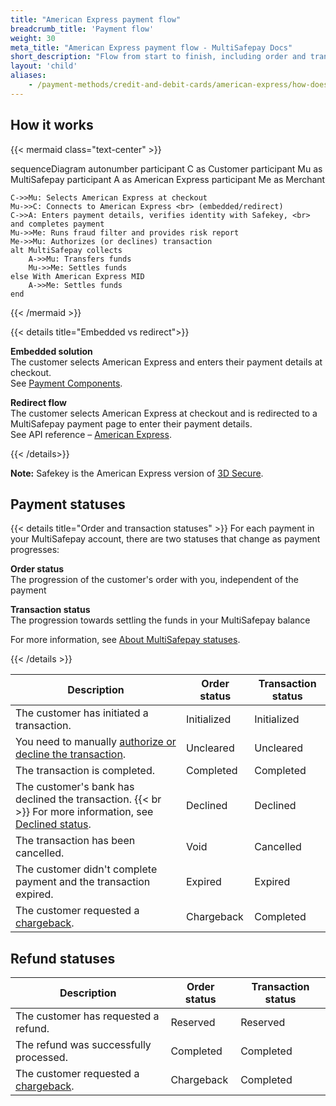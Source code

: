 ```yaml
---
title: "American Express payment flow"
breadcrumb_title: 'Payment flow'
weight: 30
meta_title: "American Express payment flow - MultiSafepay Docs"
short_description: "Flow from start to finish, including order and transaction status changes"
layout: 'child'
aliases: 
    - /payment-methods/credit-and-debit-cards/american-express/how-does-american-express-work/
---
```


## How it works

{{< mermaid class="text-center" >}}

sequenceDiagram
    autonumber
    participant C as Customer
    participant Mu as MultiSafepay
    participant A as American Express
    participant Me as Merchant

    C->>Mu: Selects American Express at checkout
    Mu->>C: Connects to American Express <br> (embedded/redirect)
    C->>A: Enters payment details, verifies identity with Safekey, <br> and completes payment
    Mu->>Me: Runs fraud filter and provides risk report
    Me->>Mu: Authorizes (or declines) transaction
    alt MultiSafepay collects
        A->>Mu: Transfers funds 
        Mu->>Me: Settles funds
    else With American Express MID
        A->>Me: Settles funds
    end
    

{{< /mermaid >}}
&nbsp;  

{{< details title="Embedded vs redirect">}}

**Embedded solution**   
The customer selects American Express and enters their payment details at checkout.  
See [Payment Components](/payment-components/).

**Redirect flow**  
The customer selects American Express at checkout and is redirected to a MultiSafepay payment page to enter their payment details.  
See API reference – [American Express](/api/#american-express). 

{{< /details>}}

**Note:** Safekey is the American Express version of [3D Secure](/security-and-legal/payment-regulations/about-3d-secure/).

## Payment statuses

{{< details title="Order and transaction statuses" >}}
For each payment in your MultiSafepay account, there are two statuses that change as payment progresses:

**Order status**  
The progression of the customer's order with you, independent of the payment

**Transaction status**  
The progression towards settling the funds in your MultiSafepay balance

For more information, see [About MultiSafepay statuses](/payments/multisafepay-statuses/).

{{< /details >}}

| Description | Order status | Transaction status |
|---|---|---|
| The customer has initiated a transaction. | Initialized | Initialized |
| You need to manually [authorize or decline the transaction](/payments/methods/credit-and-debit-cards/user-guide/evaluating-uncleared-transactions/). | Uncleared | Uncleared |
| The transaction is completed. | Completed | Completed |
| The customer's bank has declined the transaction. {{< br >}} For more information, see [Declined status](/faq/general/declined-status/). | Declined | Declined   |
| The transaction has been cancelled. | Void   | Cancelled   |
| The customer didn't complete  payment and the transaction expired. | Expired | Expired |
| The customer requested a [chargeback](/payments/chargebacks/). | Chargeback | Completed   |

## Refund statuses

| Description | Order status | Transaction status |
|---|---|---|
| The customer has requested a refund. | Reserved    | Reserved   |
| The refund was successfully processed.  | Completed      | Completed   |
| The customer requested a [chargeback](/payments/chargebacks/). | Chargeback | Completed   |



